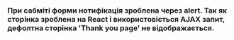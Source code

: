 




### При сабміті форми нотифікація зроблена через alert. Так як сторінка зроблена на React і використовіється AJAX запит, дефолтна сторінка 'Thank you page' не відображається.

